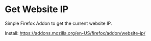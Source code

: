 # Get Website IP
Simple Firefox Addon to get the current website IP.

Install: https://addons.mozilla.org/en-US/firefox/addon/website-ip/
